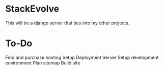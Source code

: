 # StackEvolve
This will be a django server that ties into my other projects.

To-Do
=====
Find and purchase hosting
Setup Deployment Server
Setup development environment
Plan sitemap
Build site
